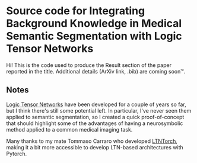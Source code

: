 # Source code for Integrating Background Knowledge in Medical Semantic Segmentation with Logic Tensor Networks

Hi! This is the code used to produce the Result section of the paper reported in the title. Additional details (ArXiv link, .bib) are coming soon™.

## Notes

[Logic Tensor Networks](https://arxiv.org/abs/1606.04422) have been developed for a couple of years so far, but I think there's still some potential left. 
In particular, I've never seen them applied to semantic segmentation, so I created a quick proof-of-concept that 
should highlight some of the advantages of having a neurosymbolic method applied to a common medical imaging task. 

Many thanks to my mate Tommaso Carraro who developed [LTNTorch](https://github.com/tommasocarraro/LTNtorch), making it a bit more accessible to develop LTN-based architectures with Pytorch.
